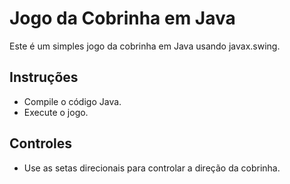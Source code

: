 # Jogo da Cobrinha em Java

Este é um simples jogo da cobrinha em Java usando javax.swing.

## Instruções

- Compile o código Java.
- Execute o jogo.

## Controles

- Use as setas direcionais para controlar a direção da cobrinha.
